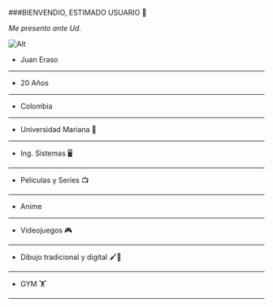 ###BIENVENDIO, ESTIMADO USUARIO 👋

_Me presento ante Ud._

![Alt](https://scontent.fclo1-3.fna.fbcdn.net/v/t39.30808-6/232495255_270104191587157_1233775090796102011_n.jpg?_nc_cat=102&ccb=1-7&_nc_sid=1b51e3&_nc_eui2=AeG2oXXhTy52geBWozSGuZbafsUW950KirV-xRb3nQqKteUV-7eVNih5BwfEAcV8r8bObsjzj1NJ2doYggZ8za2U&_nc_ohc=hkIUHnCSR0QAX-cEV7f&_nc_ht=scontent.fclo1-3.fna&oh=00_AfD2pOxLcXqiA1ePf7QhLruatW5BPo0ba_4h7iiOdXBQ7w&oe=65129558)

* Juan Eraso
---
* 20 Años 
---  
* Colombia
---
* Universidad Mariana 🏫
---
* Ing. Sistemas 🖥️
--- 
* Peliculas y Series 📺
---
* Anime
---
* Videojuegos 🎮
---
* Dibujo tradicional y digital 🖌🎨
---
* GYM 🏋
---
